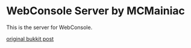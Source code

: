 # WebConsole Server by MCMainiac
This is the server for WebConsole.

[original bukkit post](https://dev.bukkit.org/bukkit-plugins/webconsole/)
